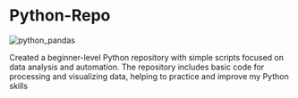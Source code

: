 # Python-Repo
![python_pandas](https://github.com/user-attachments/assets/7aa8dd18-01a5-4ad2-bf47-2a33f7a8294f)

Created a beginner-level Python repository with simple scripts focused on data analysis and automation. The repository includes basic code for processing and visualizing data, helping to practice and improve my Python skills
